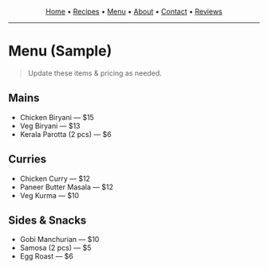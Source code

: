 <link rel="stylesheet" href="/assets/css/custom.css">
<p align="center">
  <a href="{{ '/' | relative_url }}">Home</a> •
  <a href="{{ '/recipes/' | relative_url }}">Recipes</a> •
  <a href="{{ '/menu/' | relative_url }}">Menu</a> •
  <a href="{{ '/about/' | relative_url }}">About</a> •
  <a href="{{ '/contact/' | relative_url }}">Contact</a> •
  <a href="https://g.page/r/" target="_blank" rel="noopener">Reviews</a>
</p>

<hr/>

# Menu (Sample)

> Update these items & pricing as needed.

## Mains
- Chicken Biryani — $15
- Veg Biryani — $13
- Kerala Parotta (2 pcs) — $6

## Curries
- Chicken Curry — $12
- Paneer Butter Masala — $12
- Veg Kurma — $10

## Sides & Snacks
- Gobi Manchurian — $10
- Samosa (2 pcs) — $5
- Egg Roast — $6

